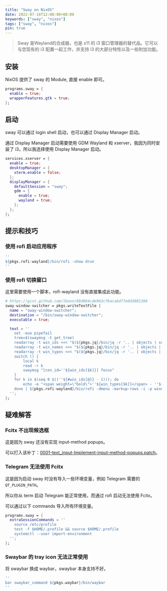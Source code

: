 ```yaml
---
title: "Sway on NixOS"
date: 2022-07-16T12:00:00+08:00
keywords: ["sway", "nixos"]
tags: ["sway", "nixos"]
pin: true
---
```


>Sway 是Wayland的合成器，也是 x11 的 i3 窗口管理器的替代品。它可以与您现有的 i3 配置一起工作，并支持 i3 的大部分特性以及一些附加功能。

<!--more-->

## 安装

NixOS 提供了 sway 的 Module, 直接 enable 即可。

```nix
programs.sway = {
  enable = true;
  wrapperFeatures.gtk = true;
};
```

## 启动

sway 可以通过 login shell 启动，也可以通过 Display Manager 启动。

通过 Display Manager 启动需要使用 GDM Wayland 和 xserver，我因为同时安装了 i3，所以我选择使用 Display Manager 启动。

```nix
services.xserver = {
  enable = true;
  desktopManager = {
    xterm.enable = false;
  };
  displayManager = {
    defaultSession = "sway";
    gdm = {
      enable = true;
      wayland = true;
    };
  };
};
```

## 提示和技巧

### 使用 rofi 启动应用程序

```nix
''
${pkgs.rofi-wayland}/bin/rofi -show drun
''
```

### 使用 rofi 切换窗口

这里需要使用一个脚本，rofi-wayland 没有直接集成此功能。

```nix
# https://gist.github.com/lbonn/89d064cde963cfbacabd77e0d3801398
sway-window-switcher = pkgs.writeTextFile {
  name = "sway-window-switcher";
  destination = "/bin/sway-window-switcher";
  executable = true;

  text = ''
    set -euo pipefail
    tree=$(swaymsg -t get_tree)
    readarray -t win_ids <<< "$(${pkgs.jq}/bin/jq -r '.. | objects | select(has("app_id")) | .id' <<< "$tree")"
    readarray -t win_names <<< "$(${pkgs.jq}/bin/jq -r '.. | objects | select(has("app_id")) | .name' <<< "$tree")"
    readarray -t win_types <<< "$(${pkgs.jq}/bin/jq -r '.. | objects | select(has("app_id")) | .app_id // .window_properties.class' <<< "$tree")"
    switch () {
        local k
        read -r k
        swaymsg "[con_id=''${win_ids[$k]}] focus"
    }
    for k in $(seq 0 $((''${#win_ids[@]} - 1))); do
        echo -e "<span weight=\"bold\">''${win_types[$k]}</span> - ''${win_names[$k]}"
    done | ${pkgs.rofi-wayland}/bin/rofi -dmenu -markup-rows -i -p window -format i | switch
  '';
};
```

## 疑难解答

### Fcitx 不出现候选框

这是因为 sway 还没有实现 input-method popups。

可以打入该补丁：[0001-text_input-Implement-input-method-popups.patch](https://raw.githubusercontent.com/Slaier/nixos-profile/39f35767099c5083ee416909643a10fc9b0f9ca3/overlays/sway/0001-text_input-Implement-input-method-popups.patch)。

### Telegram 无法使用 Fcitx

这是因为启动 sway 时没有导入一些环境变量，例如 Telegram 需要的 `QT_PLUGIN_PATH`。

所以你从 term 启动 Telegram 能正常使用，而通过 rofi 启动无法使用 Fcitx。

可以通过以下 commands 导入所有环境变量。

```nix
programs.sway = {
  extraSessionCommands = ''
    source /etc/profile
    test -f $HOME/.profile && source $HOME/.profile
    systemctl --user import-environment
  '';
};
```

### Swaybar 的 tray icon 无法正常使用

将 swaybar 换成 waybar，swaybar 本身支持不好。

```nix
''
bar swaybar_command ${pkgs.waybar}/bin/waybar
''
```
